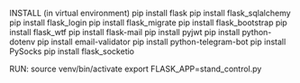 INSTALL (in virtual environment)
pip install flask
pip install flask_sqlalchemy
pip install flask_login
pip install flask_migrate
pip install flask_bootstrap
pip install flask_wtf
pip install flask-mail
pip install pyjwt
pip install python-dotenv
pip install email-validator
pip install python-telegram-bot
pip install PySocks
pip install flask_socketio


RUN:
source venv/bin/activate
export FLASK_APP=stand_control.py



